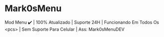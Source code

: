 # Mark0sMenu
Mod Menu ✔️ | 100% Atualizado | Suporte 24H | Funcionando Em Todos Os &lt;pcs> | Sem Suporte Para Celular | Ass: Mark0sMenuDEV
